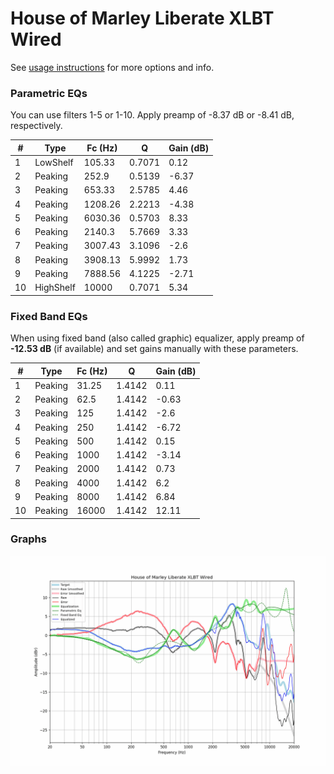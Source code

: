 # House of Marley Liberate XLBT Wired
See [usage instructions](https://github.com/jaakkopasanen/AutoEq#usage) for more options and info.

### Parametric EQs
You can use filters 1-5 or 1-10. Apply preamp of -8.37 dB or -8.41 dB, respectively.

|   # | Type      |   Fc (Hz) |      Q |   Gain (dB) |
|-----|-----------|-----------|--------|-------------|
|   1 | LowShelf  |    105.33 | 0.7071 |        0.12 |
|   2 | Peaking   |    252.9  | 0.5139 |       -6.37 |
|   3 | Peaking   |    653.33 | 2.5785 |        4.46 |
|   4 | Peaking   |   1208.26 | 2.2213 |       -4.38 |
|   5 | Peaking   |   6030.36 | 0.5703 |        8.33 |
|   6 | Peaking   |   2140.3  | 5.7669 |        3.33 |
|   7 | Peaking   |   3007.43 | 3.1096 |       -2.6  |
|   8 | Peaking   |   3908.13 | 5.9992 |        1.73 |
|   9 | Peaking   |   7888.56 | 4.1225 |       -2.71 |
|  10 | HighShelf |  10000    | 0.7071 |        5.34 |

### Fixed Band EQs
When using fixed band (also called graphic) equalizer, apply preamp of **-12.53 dB** (if available) and set gains manually with these parameters.

|   # | Type    |   Fc (Hz) |      Q |   Gain (dB) |
|-----|---------|-----------|--------|-------------|
|   1 | Peaking |     31.25 | 1.4142 |        0.11 |
|   2 | Peaking |     62.5  | 1.4142 |       -0.63 |
|   3 | Peaking |    125    | 1.4142 |       -2.6  |
|   4 | Peaking |    250    | 1.4142 |       -6.72 |
|   5 | Peaking |    500    | 1.4142 |        0.15 |
|   6 | Peaking |   1000    | 1.4142 |       -3.14 |
|   7 | Peaking |   2000    | 1.4142 |        0.73 |
|   8 | Peaking |   4000    | 1.4142 |        6.2  |
|   9 | Peaking |   8000    | 1.4142 |        6.84 |
|  10 | Peaking |  16000    | 1.4142 |       12.11 |

### Graphs
![](./House%20of%20Marley%20Liberate%20XLBT%20Wired.png)
